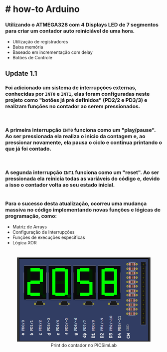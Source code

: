 # # how-to Arduino

### Utilizando o ATMEGA328 com 4 Displays LED de 7 segmentos para criar um contador auto reiniciável de uma hora. <p>

* Utilização de registradores
* Baixa memória
* Baseado em incrementação com delay
* Botões de Controle

## Update 1.1

### Foi adicionado um sistema de interrupções externas, conhecidas por `INT0` e `INT1`, elas foram configuradas neste projeto como "botões já pré definidos" (PD2/2 e PD3/3) e realizam funções no contador ao serem pressionados.
<br>

### A primeira interrupção `INT0` funciona como um "play/pause". Ao ser pressionada ela realiza o início da contagem e, ao pressionar novamente, ela pausa o ciclo e continua printando o que já foi contado.
<br>

### A segunda interrupção `INT1` funciona como um "reset". Ao ser pressionada ela reinicia todas as variáveis do código e, devido a isso o contador volta ao seu estado inicial.
#

### Para o sucesso desta atualização, ocorreu uma mudança massiva no código implementando novas funções e lógicas de programação, como: <p>

* Matriz de Arrays
* Configuração de Interrupções
* Funções de execuções específicas
* Lógica XOR
#

<p align="center">
  <img src="./images/counter.png" alt="print do PinSimLab"/><br>
  Print do contador no PICSimLab
</p>